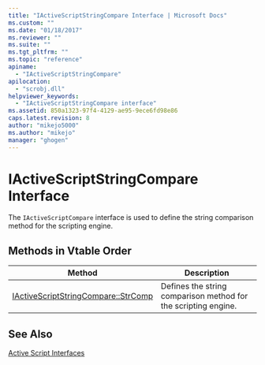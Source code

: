 ```yaml
---
title: "IActiveScriptStringCompare Interface | Microsoft Docs"
ms.custom: ""
ms.date: "01/18/2017"
ms.reviewer: ""
ms.suite: ""
ms.tgt_pltfrm: ""
ms.topic: "reference"
apiname: 
  - "IActiveScriptStringCompare"
apilocation: 
  - "scrobj.dll"
helpviewer_keywords: 
  - "IActiveScriptStringCompare interface"
ms.assetid: 850a1323-97f4-4129-ae95-9ece6fd98e86
caps.latest.revision: 8
author: "mikejo5000"
ms.author: "mikejo"
manager: "ghogen"
---
```

# IActiveScriptStringCompare Interface
The `IActiveScriptCompare` interface is used to define the string comparison method for the scripting engine.  
  
## Methods in Vtable Order  
  
|Method|Description|  
|------------|-----------------|  
|[IActiveScriptStringCompare::StrComp](../../winscript/reference/iactivescriptstringcompare-strcomp.md)|Defines the string comparison method for the scripting engine.|  
  
## See Also  
 [Active Script Interfaces](../../winscript/reference/active-script-interfaces.md)